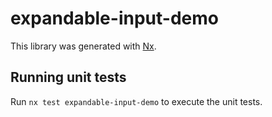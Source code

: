 # expandable-input-demo

This library was generated with [Nx](https://nx.dev).

## Running unit tests

Run `nx test expandable-input-demo` to execute the unit tests.

